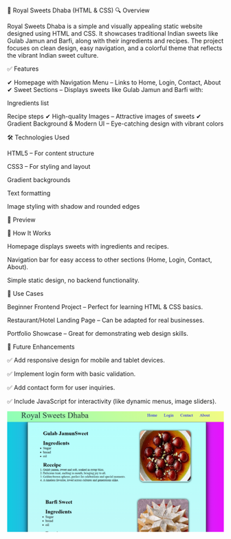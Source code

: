 🍬 Royal Sweets Dhaba (HTML & CSS)
🔍 Overview

Royal Sweets Dhaba is a simple and visually appealing static website designed using HTML and CSS. It showcases traditional Indian sweets like Gulab Jamun and Barfi, along with their ingredients and recipes. The project focuses on clean design, easy navigation, and a colorful theme that reflects the vibrant Indian sweet culture.

✅ Features

✔ Homepage with Navigation Menu – Links to Home, Login, Contact, About
✔ Sweet Sections – Displays sweets like Gulab Jamun and Barfi with:

Ingredients list

Recipe steps
✔ High-quality Images – Attractive images of sweets
✔ Gradient Background & Modern UI – Eye-catching design with vibrant colors

🛠 Technologies Used

HTML5 – For content structure

CSS3 – For styling and layout

Gradient backgrounds

Text formatting

Image styling with shadow and rounded edges

📸 Preview

📂 How It Works

Homepage displays sweets with ingredients and recipes.

Navigation bar for easy access to other sections (Home, Login, Contact, About).

Simple static design, no backend functionality.

📌 Use Cases

Beginner Frontend Project – Perfect for learning HTML & CSS basics.

Restaurant/Hotel Landing Page – Can be adapted for real businesses.

Portfolio Showcase – Great for demonstrating web design skills.

🚀 Future Enhancements

✅ Add responsive design for mobile and tablet devices.

✅ Implement login form with basic validation.

✅ Add contact form for user inquiries.

✅ Include JavaScript for interactivity (like dynamic menus, image sliders).

![Royal Sweet Dhaba](part1.png)
